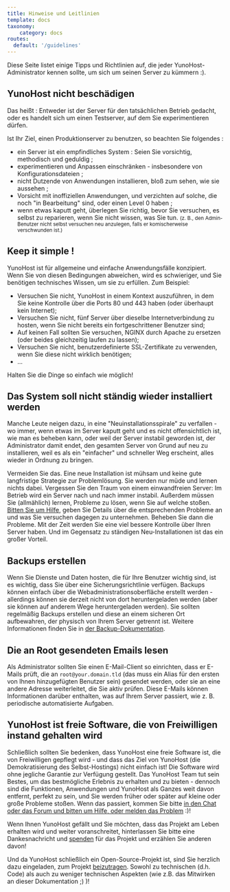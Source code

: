```yaml
---
title: Hinweise und Leitlinien
template: docs
taxonomy:
    category: docs
routes:
  default: '/guidelines'
---
```


Diese Seite listet einige Tipps und Richtlinien auf, die jeder YunoHost-Administrator kennen sollte, um sich um seinen Server zu kümmern :).

## YunoHost nicht beschädigen 

Das heißt : Entweder ist der Server für den tatsächlichen Betrieb gedacht, oder es handelt sich um einen Testserver, auf dem Sie experimentieren dürfen.

Ist Ihr Ziel, einen Produktionserver zu benutzen, so beachten Sie folgendes :

- ein Server ist ein empfindliches System : Seien Sie vorsichtig, methodisch und geduldig ;
- experimentieren und Anpassen einschränken - insbesondere von Konfigurationsdateien ;
- nicht Dutzende von Anwendungen installieren, bloß zum sehen, wie sie aussehen ;
- Vorsicht mit inoffiziellen Anwendungen, und verzichten auf solche, die noch "in Bearbeitung" sind, oder einen Level 0 haben ;
- wenn etwas kaputt geht, überlegen Sie richtig, bevor Sie versuchen, es selbst zu reparieren, wenn Sie nicht wissen, was Sie tun. <small>(z. B., den Admin-Benutzer nicht selbst versuchen neu anzulegen, falls er komischerweise verschwunden ist.)</small>

## Keep it simple !

YunoHost ist für allgemeine und einfache Anwendungsfälle konzipiert. Wenn Sie von diesen Bedingungen abweichen, wird es schwieriger, und Sie benötigen technisches Wissen, um sie zu erfüllen. Zum Beispiel:

- Versuchen Sie nicht, YunoHost in einem Kontext auszuführen, in dem Sie keine Kontrolle über die Ports 80 und 443 haben (oder überhaupt kein Internet);
- Versuchen Sie nicht, fünf Server über dieselbe Internetverbindung zu hosten, wenn Sie nicht bereits ein fortgeschrittener Benutzer sind;
- Auf keinen Fall sollten Sie versuchen, NGINX durch Apache zu ersetzen (oder beides gleichzeitig laufen zu lassen);
- Versuchen Sie nicht, benutzerdefinierte SSL-Zertifikate zu verwenden, wenn Sie diese nicht wirklich benötigen;
- ...

Halten Sie die Dinge so einfach wie möglich!

## Das System soll nicht ständig wieder installiert werden

Manche Leute neigen dazu, in eine "Neuinstallationsspirale" zu verfallen - wo immer, wenn etwas im Server kaputt geht und es nicht offensichtlich ist, wie man es beheben kann, oder weil der Server instabil geworden ist, der Administrator damit endet, den gesamten Server von Grund auf neu zu installieren, weil es als ein "einfacher" und schneller Weg erscheint, alles wieder in Ordnung zu bringen.

Vermeiden Sie das. Eine neue Installation ist mühsam und keine gute langfristige Strategie zur Problemlösung. Sie werden nur müde und lernen nichts dabei. Vergessen Sie den Traum von einem einwandfreien Server: Im Betrieb wird ein Server nach und nach immer instabil. Außerdem müssen Sie (allmählich) lernen, Probleme zu lösen, wenn Sie auf welche stoßen. [Bitten Sie um Hilfe](/help), geben Sie Details über die entsprechenden Probleme an und was Sie versuchen dagegen zu unternehmen. Beheben Sie dann die Probleme. Mit der Zeit werden Sie eine viel bessere Kontrolle über Ihren Server haben. Und im Gegensatz zu ständigen Neu-Installationen ist das ein großer Vorteil.

## Backups erstellen

Wenn Sie Dienste und Daten hosten, die für Ihre Benutzer wichtig sind, ist es wichtig, dass Sie über eine Sicherungsrichtlinie verfügen. Backups können einfach über die Webadministrationsoberfläche erstellt werden - allerdings können sie derzeit nicht von dort heruntergeladen werden (aber sie können auf anderem Wege heruntergeladen werden). Sie sollten regelmäßig Backups erstellen und diese an einem sicheren Ort aufbewahren, der physisch von Ihrem Server getrennt ist. Weitere Informationen finden Sie in [der Backup-Dokumentation](/backup).

## Die an Root gesendeten Emails lesen

Als Administrator sollten Sie einen E-Mail-Client so einrichten, dass er E-Mails prüft, die an `root@your.domain.tld` (das muss ein Alias für den ersten von Ihnen hinzugefügten Benutzer sein) gesendet werden, oder sie an eine andere Adresse weiterleitet, die Sie aktiv prüfen. Diese E-Mails können Informationen darüber enthalten, was auf Ihrem Server passiert, wie z. B. periodische automatisierte Aufgaben.

## YunoHost ist freie Software, die von Freiwilligen instand gehalten wird

Schließlich sollten Sie bedenken, dass YunoHost eine freie Software ist, die von Freiwilligen gepflegt wird - und dass das Ziel von YunoHost (die Demokratisierung des Selbst-Hostings) nicht einfach ist! Die Software wird ohne jegliche Garantie zur Verfügung gestellt. Das YunoHost Team tut sein Bestes, um das bestmögliche Erlebnis zu erhalten und zu bieten - dennoch sind die Funktionen, Anwendungen und YunoHost als Ganzes weit davon entfernt, perfekt zu sein, und Sie werden früher oder später auf kleine oder große Probleme stoßen. Wenn das passiert, kommen Sie bitte [in den Chat oder das Forum und bitten um Hilfe, oder melden das Problem](/help) :)!

Wenn Ihnen YunoHost gefällt und Sie möchten, dass das Projekt am Leben erhalten wird und weiter voranschreitet, hinterlassen Sie bitte eine Dankesnachricht und [spenden](https://liberapay.com/YunoHost) für das Projekt und erzählen Sie anderen davon!

Und da YunoHost schließlich ein Open-Source-Projekt ist, sind Sie herzlich dazu eingeladen, zum Projekt [beizutragen](/contribute). Sowohl zu technischen (d.h. Code) als auch zu weniger technischen Aspekten (wie z.B. das Mitwirken an dieser Dokumentation ;) )!
